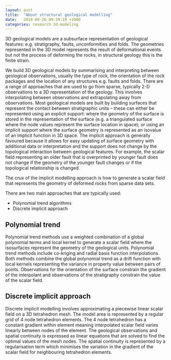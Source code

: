 ```yaml
---
layout: post
title:  "About structural geological modelling"
date:   2018-09-26 09:39:19 +1000
categories: research 3d-modeling
---
```

3D geological models are a subsurface representation of geological features: e.g. stratigraphy, faults, unconformities and folds.  The geometries represented in the 3D model represents the result of deformational events but not the process of deforming the rocks, in structural geology this is the finite strain.

We build 3D geological models by summarising and interpreting between geological observations, usually the type of rock, the orientation of the rock packages and the location of any structures e.g. faults and folds. There are a range of approaches that are used to go from sparse, typically 2-D observations to a 3D representation of the geology.  This involves interpolating between observations and extrapolating away from observations. Most geological models are built by building surfaces that represent the contact between stratigraphic units – these can either be represented using an explicit support: where the geometry of the surface is stored in the representation of the surface (e.g. a triangulated surface where the node values represent the surface location in space); or using an implicit support where the surface geometry is represented as an isovalue of an implicit function in 3D space. The implicit approach is generally favoured because it allows for easy updating of surface geometry with additional data or interpretation and the support does not change by the topological interaction between geological features. For example, the scalar field representing an older fault that is overprinted by younger fault does not change if the geometry of the younger fault changes or if the topological relationship is changed.

The crux of the implicit modelling approach is how to generate a scalar field that represents the geometry of deformed rocks from sparse data sets.

There are two main approaches that are typically used:
- Polynomial trend algorithms 
- Discrete implicit approach

## Polynomial trend
Polynomial trend methods use a weighted combination of a global polynomial terms and local kernel to generate a scalar field where the isosurfaces represent the geometry of the geological units. Polynomial trend methods include co-kriging and radial basis function interpolations. Both methods combine the global polynomial trend as a drift function with local kernels representing the variance in property value between pairs of points. Observations for the orientation of the surface constrain the gradient of the interpolant and observations of the stratigraphy constrain the value of the scalar field.
## Discrete implicit approach
Discrete implicit modelling involves approximating a piecewise linear scalar field on a 3D tetrahedron mesh. The model area is represented by a regular grid of 4 node tetrahedron elements. The 4 node tetrahedron has a constant gradient within element meaning interpolated scalar field varies linearly between nodes of the element. The geological observations and spatial continuity is expressed as linear equations that are solved to find the optimal values of the mesh nodes. The spatial continuity is represented by a regularisation term which minimises the variation in the gradient of the scalar field for neighbouring tetrahedron elements.
